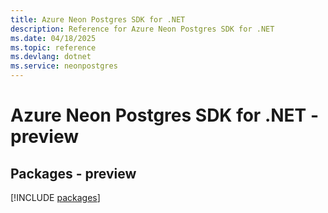 ```yaml
---
title: Azure Neon Postgres SDK for .NET
description: Reference for Azure Neon Postgres SDK for .NET
ms.date: 04/18/2025
ms.topic: reference
ms.devlang: dotnet
ms.service: neonpostgres
---
```

# Azure Neon Postgres SDK for .NET - preview
## Packages - preview
[!INCLUDE [packages](neon-postgres-index.md)]